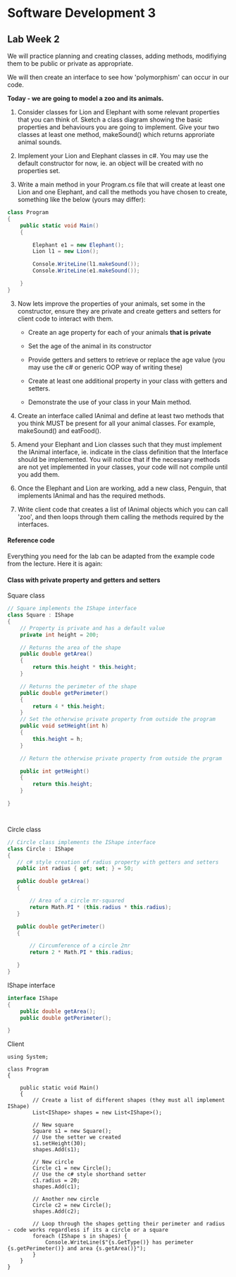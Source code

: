 # Software Development 3

## Lab  Week 2


We will practice planning and creating classes, adding methods, modifiying them to be public or private as appropriate.

We will then create an interface to see how 'polymorphism' can occur in our code.

__Today - we are going to model a zoo and its animals.__


1. Consider classes for Lion and Elephant with some relevant properties that you can think of.  Sketch a class diagram showing the basic properties and behaviours you are going to implement. Give your two classes at least one method, makeSound() which returns approriate animal sounds. 

2. Implement your Lion and Elephant classes in c#. You may use the default constructor for now, ie. an object will be created with no properties set.  

3. Write a main method in your Program.cs file that will create at least one Lion and one Elephant, and call the methods you have chosen to create, something like the below (yours may differ):

```c#
class Program
{
	public static void Main() 
	{

		Elephant e1 = new Elephant();
		Lion l1 = new Lion();

		Console.WriteLine(l1.makeSound());
		Console.WriteLine(e1.makeSound());

	}
}

```

3. Now lets improve the properties of your animals, set some in the constructor, ensure they are private and create getters and setters for client code to interact with them.

   * Create an age property for each of your animals __that is private__
   * Set the age of the animal in its constructor
   * Provide getters and setters to retrieve or replace the age value (you may use the c# or generic OOP way of writing these)
   * Create at least one additional property in your class with getters and setters.

   * Demonstrate the use of your class in your Main method.

4. Create an interface called IAnimal and define at least two methods that you think MUST be present for all your animal classes.  For example,  makeSound() and eatFood().  

5. Amend your Elephant and Lion classes such that they must implement the IAnimal interface,  ie. indicate in the class definition that the Interface should be implemented. You will notice that if the necessary methods are not yet implemented in your classes, your code will not compile until you add them.

6. Once the Elephant and Lion are working, add a new class, Penguin, that implements IAnimal and has the required methods.

7. Write client code that creates a list of IAnimal objects which you can call 'zoo', and then loops through them calling the methods required by the interfaces.




#### Reference code

Everything you need for the lab can be adapted from the example code from the lecture.  Here it is again:


#### Class with private property and getters and setters 

Square class

```c#
// Square implements the IShape interface
class Square : IShape
{
    // Property is private and has a default value
    private int height = 200;

    // Returns the area of the shape
    public double getArea()
    {
        return this.height * this.height;
    }

    // Returns the perimeter of the shape
    public double getPerimeter()
    {
        return 4 * this.height;
    }
    // Set the otherwise private property from outside the program
    public void setHeight(int h)
    {
        this.height = h;
    }

    // Return the otherwise private property from outside the prgram

    public int getHeight()
    {
        return this.height;
    }

}




 ```
 
 Circle class
 
 ```c#
 // Circle class implements the IShape interface
class Circle : IShape
{
    // c# style creation of radius property with getters and setters
    public int radius { get; set; } = 50;

    public double getArea()
    {

        // Area of a circle πr-squared 
        return Math.PI * (this.radius * this.radius);
    }

    public double getPerimeter()
    {

        // Circumference of a circle 2πr
        return 2 * Math.PI * this.radius;

    }
}
```


IShape interface

```c#
interface IShape
{
    public double getArea();
    public double getPerimeter();

}
```

Client

```
using System;

class Program
{

    public static void Main()
    {
        // Create a list of different shapes (they must all implement IShape)
        List<IShape> shapes = new List<IShape>();

        // New square
        Square s1 = new Square();
        // Use the setter we created
        s1.setHeight(30);
        shapes.Add(s1);

        // New circle
        Circle c1 = new Circle();
        // Use the c# style shorthand setter
        c1.radius = 20;
        shapes.Add(c1);

        // Another new circle
        Circle c2 = new Circle();
        shapes.Add(c2);

        // Loop through the shapes getting their perimeter and radius - code works regardless if its a circle or a square
        foreach (IShape s in shapes) {
            Console.WriteLine($"{s.GetType()} has perimeter {s.getPerimeter()} and area {s.getArea()}");
        }
    }
}
```
